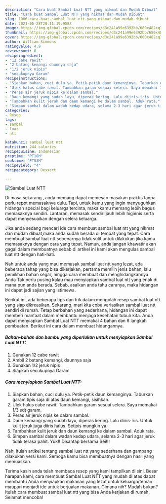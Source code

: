 ```yaml
---
description: "Cara buat Sambal Luat NTT yang nikmat dan Mudah Dibuat"
title: "Cara buat Sambal Luat NTT yang nikmat dan Mudah Dibuat"
slug: 1066-cara-buat-sambal-luat-ntt-yang-nikmat-dan-mudah-dibuat
date: 2021-05-28T20:11:19.958Z
image: https://img-global.cpcdn.com/recipes/d3c241a99e6392bb/680x482cq70/sambal-luat-ntt-foto-resep-utama.jpg
thumbnail: https://img-global.cpcdn.com/recipes/d3c241a99e6392bb/680x482cq70/sambal-luat-ntt-foto-resep-utama.jpg
cover: https://img-global.cpcdn.com/recipes/d3c241a99e6392bb/680x482cq70/sambal-luat-ntt-foto-resep-utama.jpg
author: William Simmons
ratingvalue: 4.9
reviewcount: 8
recipeingredient:
- "12 cabe rawit"
- "2 batang kemangi daunnya saja"
- "1/2 jeruk nipis"
- "secukupnya Garam"
recipeinstructions:
- "Siapkan bahan, cuci dulu ya. Petik-petik daun kemanginya. Taburkan garam tipis saja di atas daun kemangi, sisihkan."
- "Ulek halus cabe rawit. Tambahkan garam sesuai selera. Saya memakai 1/3 sdt garam."
- "Peras air jeruk nipis ke dalam sambal."
- "Daun kemangi yang sudah layu, diperas kering. Lalu diiris-iris. Untuk kulit jeruk juga diiris halus. Setipis mungkin ya."
- "Tambahkan kulit jeruk dan daun kemangi ke dalam sambal. Aduk rata."
- "Simpan sambal dalam wadah kedap udara, selama 2-3 hari agar jeruk tidak terasa pahit. Yuk!! Disantap bersama Sei!!!"
categories:
- Resep
tags:
- sambal
- luat
- ntt

katakunci: sambal luat ntt 
nutrition: 244 calories
recipecuisine: Indonesian
preptime: "PT18M"
cooktime: "PT53M"
recipeyield: "4"
recipecategory: Dessert

---
```



![Sambal Luat NTT](https://img-global.cpcdn.com/recipes/d3c241a99e6392bb/680x482cq70/sambal-luat-ntt-foto-resep-utama.jpg)

Di masa  sekarang , anda memang dapat memesan masakan praktis tanpa perlu repot memasaknya dulu. Tapi, untuk kamu yang ingin menyuguhkan hidangan special bagi keluarga tercinta, maka kamu memang lebih bagus memasaknya sendiri. Lantaran, memasak sendiri jauh lebih higienis serta dapat menyesuaikan dengan selera keluarga.

Jika anda sedang mencari ide cara membuat sambal luat ntt yang nikmat dan mudah dibuat,maka anda sudah berada di tempat yang tepat. Cara membuat sambal luat ntt  sebenarnya tidak sulit untuk dilakukan jika kamu memasaknya dengan cara yang tepat. Namun, anda jangan khawatir akan gagal dalam membuatnya 
sebab di artikel ini kami akan mengulas sambal luat ntt dengan hati-hati.  



Nah untuk anda yang mau memasak sambal luat ntt yang lezat, ada beberapa tahap yang bisa dikerjakan, pertama memilih jenis bahan, lalu pemilihan bahan segar, hingga cara membuat dan menghidangkannya. Anda Tak perlu pusing kalau mau menyiapkan sambal luat ntt yang enak di mana pun anda berada. Sebab, asalkan anda  tahu caranya, maka hidangan ini dapat jadi sajian yang istimewa.

Berikut ini, ada beberapa tips dan trik dalam mengolah resep sambal luat ntt yang siap dikreasikan. Sekarang, mari kita coba variasikan sambal luat ntt sendiri di rumah. Tetap berbahan yang sederhana, hidangan ini dapat memberi manfaat dalam membantu menjaga kesehatan tubuh kita. Anda dapat menyiapkan Sambal Luat NTT memakai 4 bahan dan 6 langkah pembuatan. Berikut ini cara dalam membuat hidangannya.

<!--inarticleads1-->

##### Bahan-bahan dan bumbu yang diperlukan untuk menyiapkan Sambal Luat NTT:

1. Gunakan 12 cabe rawit
1. Ambil 2 batang kemangi, daunnya saja
1. Gunakan 1/2 jeruk nipis
1. Siapkan secukupnya Garam




<!--inarticleads2-->

##### Cara menyiapkan Sambal Luat NTT:

1. Siapkan bahan, cuci dulu ya. Petik-petik daun kemanginya. Taburkan garam tipis saja di atas daun kemangi, sisihkan.
1. Ulek halus cabe rawit. Tambahkan garam sesuai selera. Saya memakai 1/3 sdt garam.
1. Peras air jeruk nipis ke dalam sambal.
1. Daun kemangi yang sudah layu, diperas kering. Lalu diiris-iris. Untuk kulit jeruk juga diiris halus. Setipis mungkin ya.
1. Tambahkan kulit jeruk dan daun kemangi ke dalam sambal. Aduk rata.
1. Simpan sambal dalam wadah kedap udara, selama 2-3 hari agar jeruk tidak terasa pahit. Yuk!! Disantap bersama Sei!!!




Nah, itulah artikel tentang  sambal luat ntt  yang sederhana dan gampang dilakukan versi kami. Semoga kamu bisa membuatnya dengan hasil yang memuaskan. 

Terima kasih anda telah membaca resep yang kami tampilkan di sini. Besar harapan kami, cara membuat  Sambal Luat NTT yang mudah di atas dapat membantu Anda menyiapkan makanan yang lezat untuk keluarga/teman maupun menjadi ide untuk berjualan makanan. Gimana nih? Mudah bukan? Itulah cara membuat sambal luat ntt yang bisa Anda kerjakan di rumah. Selamat mencoba!


